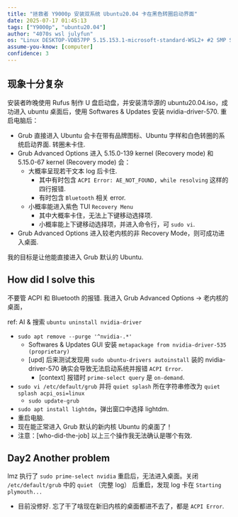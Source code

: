 ```yaml
---
title: "拯救者 Y9000p 安装双系统 Ubuntu20.04 卡在黑色转圈启动界面"
date: 2025-07-17 01:45:13
tags: ["Y9000p", "ubuntu20.04"]
author: "4070s wsl julyfun"
os: "Linux DESKTOP-VDB57PP 5.15.153.1-microsoft-standard-WSL2+ #2 SMP Sun Oct 27 22:02:06 CST 2024 x86_64 x86_64 x86_64 GNU/Linux"
assume-you-know: [computer]
confidence: 3
---
```


## 现象十分复杂

安装者昨晚使用 Rufus 制作 U 盘启动盘，并安装清华源的 ubuntu20.04.iso，成功进入 ubuntu 桌面后，使用 Softwares & Updates 安装 nvidia-driver-570. 重启电脑后：
- Grub 直接进入 Ubuntu 会卡在带有品牌图标、Ubuntu 字样和白色转圈的系统启动界面. 转圈未卡住.
- Grub Advanced Options 进入 5.15.0-139 kernel (Recovery mode) 和 5.15.0-67 kernel (Recovery mode) 会：
    - 大概率呈现若干文本 log 后卡住.
        - 其中有时包含 `ACPI Error: AE_NOT_FOUND, while resolving` 这样的四行报错.
        - 有时包含 `Bluetooth` 相关 error.
    - 小概率能进入紫色 TUI `Recovery Menu`
        - 其中大概率卡住，无法上下键移动选择项.
        - 小概率能上下键移动选择项，并进入命令行，可 `sudo vi`.
- Grub Advanced Options 进入较老内核的非 Recovery Mode，则可成功进入桌面.

我的目标是让他能直接进入 Grub 默认的 Ubuntu.

## How did I solve this

不要管 ACPI 和 Bluetooth 的报错. 我进入 Grub Advanced Options -> 老内核的桌面，

ref: AI & 搜索 `ubuntu uninstall nvidia-driver`

- `sudo apt remove --purge '^nvidia-.*'`
    - Softwares & Updates GUI 安装 `metapackage from nvidia-driver-535 (proprietary)`
    - [upd] 后来测试发现用 `sudo ubuntu-drivers autoinstall` 装的 nvidia-driver-570 确实会导致无法启动系统并报错 `ACPI Error`.
        - [context] 报错时 `prime-select query` 是 `on-demand`.
- `sudo vi /etc/default/grub` 并将 `quiet splash` 所在字符串修改为 `quiet splash acpi_osi=linux`
    - `sudo update-grub`
- `sudo apt install lightdm`，弹出窗口中选择 lightdm.
- 重启电脑.
- 现在能正常进入 Grub 默认的新内核 Ubuntu 的桌面了！
- 注意：[who-did-the-job] 以上三个操作我无法确认是哪个有效.

## Day2 Another problem

lmz 执行了 `sudo prime-select nvidia` 重启后，无法进入桌面。关闭 `/etc/default/grub` 中的 `quiet` （完整 log） 后重启，发现 log 卡在 `Starting plymouth...`
- 目前没修好. 忘了干了啥现在新旧内核的桌面都进不去了，都是 `ACPI Error`.

